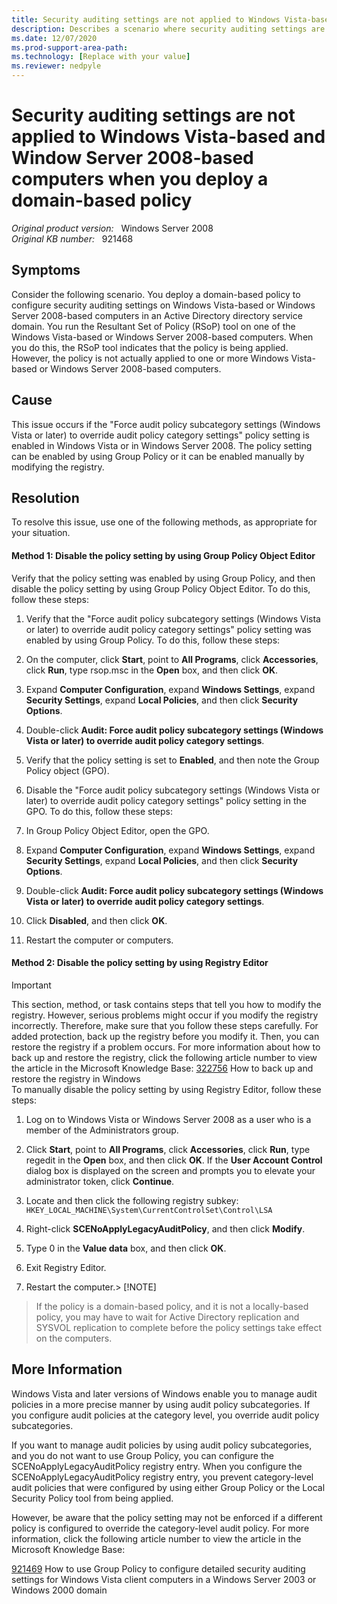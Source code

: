 ```yaml
---
title: Security auditing settings are not applied to Windows Vista-based and Window Server 2008-based computers when you deploy a domain-based policy
description: Describes a scenario where security auditing settings are not applied to Windows Vista client computers in an Active Directory domain when you deploy a domain-based policy.
ms.date: 12/07/2020
ms.prod-support-area-path: 
ms.technology: [Replace with your value]
ms.reviewer: nedpyle
---
```

# Security auditing settings are not applied to Windows Vista-based and Window Server 2008-based computers when you deploy a domain-based policy

_Original product version:_ &nbsp; Windows Server 2008  
_Original KB number:_ &nbsp; 921468

## Symptoms

Consider the following scenario. You deploy a domain-based policy to configure security auditing settings on Windows Vista-based or Windows Server 2008-based computers in an Active Directory directory service domain. You run the Resultant Set of Policy (RSoP) tool on one of the Windows Vista-based or Windows Server 2008-based computers. When you do this, the RSoP tool indicates that the policy is being applied. However, the policy is not actually applied to one or more Windows Vista-based or Windows Server 2008-based computers.

## Cause

This issue occurs if the "Force audit policy subcategory settings (Windows Vista or later) to override audit policy category settings" policy setting is enabled in Windows Vista or in Windows Server 2008. The policy setting can be enabled by using Group Policy or it can be enabled manually by modifying the registry.

## Resolution

To resolve this issue, use one of the following methods, as appropriate for your situation.

#### Method 1: Disable the policy setting by using Group Policy Object Editor

Verify that the policy setting was enabled by using Group Policy, and then disable the policy setting by using Group Policy Object Editor. To do this, follow these steps:
1. Verify that the "Force audit policy subcategory settings (Windows Vista or later) to override audit policy category settings" policy setting was enabled by using Group Policy. To do this, follow these steps:
  1. On the computer, click **Start**, point to **All Programs**, click **Accessories**, click **Run**, type rsop.msc in the **Open** box, and then click **OK**.
  2. Expand **Computer Configuration**, expand **Windows Settings**, expand **Security Settings**, expand **Local Policies**, and then click **Security Options**.

3. Double-click **Audit: Force audit policy subcategory settings (Windows Vista or later) to override audit policy category settings**.
  4. Verify that the policy setting is set to **Enabled**, and then note the Group Policy object (GPO).
2. Disable the "Force audit policy subcategory settings (Windows Vista or later) to override audit policy category settings" policy setting in the GPO. To do this, follow these steps:
  1. In Group Policy Object Editor, open the GPO.
  2. Expand **Computer Configuration**, expand **Windows Settings**, expand **Security Settings**, expand **Local Policies**, and then click **Security Options**.

3. Double-click **Audit: Force audit policy subcategory settings (Windows Vista or later) to override audit policy category settings**.
  4. Click **Disabled**, and then click **OK**.
3. Restart the computer or computers.

#### Method 2: Disable the policy setting by using Registry Editor

> [!IMPORTANT]
> This section, method, or task contains steps that tell you how to modify the registry. However, serious problems might occur if you modify the registry incorrectly. Therefore, make sure that you follow these steps carefully. For added protection, back up the registry before you modify it. Then, you can restore the registry if a problem occurs. For more information about how to back up and restore the registry, click the following article number to view the article in the Microsoft Knowledge Base: [322756](https://support.microsoft.com/help/322756) How to back up and restore the registry in Windows  
To manually disable the policy setting by using Registry Editor, follow these steps:
1. Log on to Windows Vista or Windows Server 2008 as a user who is a member of the Administrators group.
2. Click **Start**, point to **All Programs**, click **Accessories**, click **Run**, type regedit in the **Open** box, and then click **OK**. If the **User Account Control** dialog box is displayed on the screen and prompts you to elevate your administrator token, click **Continue**.
3. Locate and then click the following registry subkey: `HKEY_LOCAL_MACHINE\System\CurrentControlSet\Control\LSA` 

4. Right-click **SCENoApplyLegacyAuditPolicy**, and then click **Modify**.
5. Type 0 in the **Value data** box, and then click **OK**.
6. Exit Registry Editor.
7. Restart the computer.> [!NOTE]
> If the policy is a domain-based policy, and it is not a locally-based policy, you may have to wait for Active Directory replication and SYSVOL replication to complete before the policy settings take effect on the computers.

## More Information

Windows Vista and later versions of Windows enable you to manage audit policies in a more precise manner by using audit policy subcategories. If you configure audit policies at the category level, you override audit policy subcategories.

If you want to manage audit policies by using audit policy subcategories, and you do not want to use Group Policy, you can configure the SCENoApplyLegacyAuditPolicy registry entry. When you configure the SCENoApplyLegacyAuditPolicy registry entry, you prevent category-level audit policies that were configured by using either Group Policy or the Local Security Policy tool from being applied.

However, be aware that the policy setting may not be enforced if a different policy is configured to override the category-level audit policy. For more information, click the following article number to view the article in the Microsoft Knowledge Base:

[921469](https://support.microsoft.com/help/921469) How to use Group Policy to configure detailed security auditing settings for Windows Vista client computers in a Windows Server 2003 or Windows 2000 domain
